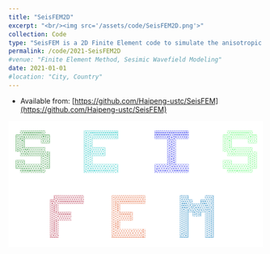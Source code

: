 ```yaml
---
title: "SeisFEM2D"
excerpt: "<br/><img src='/assets/code/SeisFEM2D.png'>"
collection: Code
type: "SeisFEM is a 2D Finite Element code to simulate the anisotropic elastic wave propagation problems."
permalink: /code/2021-SeisFEM2D
#venue: "Finite Element Method, Sesimic Wavefield Modeling"
date: 2021-01-01
#location: "City, Country"
---
```


* Available from: [https://github.com/Haipeng-ustc/SeisFEM](https://github.com/Haipeng-ustc/SeisFEM)

![image](/assets/code/SeisFEM2D.png)
